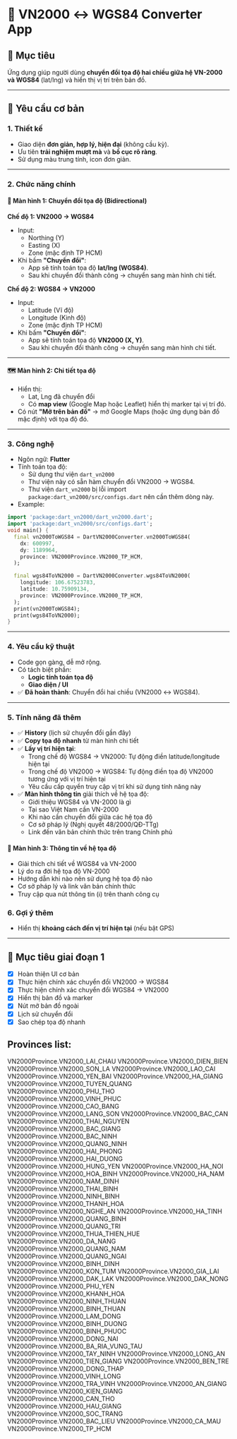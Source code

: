 # 📱 VN2000 ↔ WGS84 Converter App

## 🎯 Mục tiêu

Ứng dụng giúp người dùng **chuyển đổi tọa độ hai chiều giữa hệ VN-2000 và WGS84** (lat/lng) và hiển thị vị trí trên bản đồ.

---

## 🧩 Yêu cầu cơ bản

### 1. Thiết kế

- Giao diện **đơn giản, hợp lý, hiện đại** (không cầu kỳ).
- Ưu tiên **trải nghiệm mượt mà** và **bố cục rõ ràng**.
- Sử dụng màu trung tính, icon đơn giản.

---

### 2. Chức năng chính

#### 🧮 Màn hình 1: Chuyển đổi tọa độ (Bidirectional)

**Chế độ 1: VN2000 → WGS84**

- Input:
  - Northing (Y)
  - Easting (X)
  - Zone (mặc định TP HCM)
- Khi bấm **"Chuyển đổi"**:
  - App sẽ tính toán tọa độ **lat/lng (WGS84)**.
  - Sau khi chuyển đổi thành công → chuyển sang màn hình chi tiết.

**Chế độ 2: WGS84 → VN2000**

- Input:
  - Latitude (Vĩ độ)
  - Longitude (Kinh độ)
  - Zone (mặc định TP HCM)
- Khi bấm **"Chuyển đổi"**:
  - App sẽ tính toán tọa độ **VN2000 (X, Y)**.
  - Sau khi chuyển đổi thành công → chuyển sang màn hình chi tiết.

---

#### 🗺️ Màn hình 2: Chi tiết tọa độ

- Hiển thị:
  - Lat, Lng đã chuyển đổi
  - Có **map view** (Google Map hoặc Leaflet) hiển thị marker tại vị trí đó.
- Có nút **"Mở trên bản đồ"** → mở Google Maps (hoặc ứng dụng bản đồ mặc định) với tọa độ đó.

---

### 3. Công nghệ

- Ngôn ngữ: **Flutter**
- Tính toán tọa độ:
  - Sử dụng thư viện `dart_vn2000`
  - Thư viện này có sẵn hàm chuyển đổi VN2000 → WGS84.
  - Thư viện `dart_vn2000` bị lỗi import `package:dart_vn2000/src/configs.dart` nên cần thêm dòng này.
- Example:

```dart
import 'package:dart_vn2000/dart_vn2000.dart';
import 'package:dart_vn2000/src/configs.dart';
void main() {
  final vn2000ToWGS84 = DartVN2000Converter.vn2000ToWGS84(
    dx: 600997,
    dy: 1189964,
    province: VN2000Province.VN2000_TP_HCM,
  );

  final wgs84ToVN2000 = DartVN2000Converter.wgs84ToVN2000(
    longitude: 106.67523783,
    latitude: 10.75909134,
    province: VN2000Province.VN2000_TP_HCM,
  );
  print(vn2000ToWGS84);
  print(wgs84ToVN2000);
}
```

---

### 4. Yêu cầu kỹ thuật

- Code gọn gàng, dễ mở rộng.
- Có tách biệt phần:
  - **Logic tính toán tọa độ**
  - **Giao diện / UI**
- ✅ **Đã hoàn thành**: Chuyển đổi hai chiều (VN2000 ↔ WGS84).

---

### 5. Tính năng đã thêm

- ✅ **History** (lịch sử chuyển đổi gần đây)
- ✅ **Copy tọa độ nhanh** từ màn hình chi tiết
- ✅ **Lấy vị trí hiện tại**:
  - Trong chế độ WGS84 → VN2000: Tự động điền latitude/longitude hiện tại
  - Trong chế độ VN2000 → WGS84: Tự động điền tọa độ VN2000 tương ứng với vị trí hiện tại
  - Yêu cầu cấp quyền truy cập vị trí khi sử dụng tính năng này
- ✅ **Màn hình thông tin** giải thích về hệ tọa độ:
  - Giới thiệu WGS84 và VN-2000 là gì
  - Tại sao Việt Nam cần VN-2000
  - Khi nào cần chuyển đổi giữa các hệ tọa độ
  - Cơ sở pháp lý (Nghị quyết 48/2000/QĐ-TTg)
  - Link đến văn bản chính thức trên trang Chính phủ

#### 🧮 Màn hình 3: Thông tin về hệ tọa độ

- Giải thích chi tiết về WGS84 và VN-2000
- Lý do ra đời hệ tọa độ VN-2000
- Hướng dẫn khi nào nên sử dụng hệ tọa độ nào
- Cơ sở pháp lý và link văn bản chính thức
- Truy cập qua nút thông tin (ℹ️) trên thanh công cụ

### 6. Gợi ý thêm

- Hiển thị **khoảng cách đến vị trí hiện tại** (nếu bật GPS)

---

## 🚀 Mục tiêu giai đoạn 1

- [x] Hoàn thiện UI cơ bản
- [x] Thực hiện chính xác chuyển đổi VN2000 → WGS84
- [x] Thực hiện chính xác chuyển đổi WGS84 → VN2000
- [x] Hiển thị bản đồ và marker
- [x] Nút mở bản đồ ngoài
- [x] Lịch sử chuyển đổi
- [x] Sao chép tọa độ nhanh

## Provinces list:

VN2000Province.VN2000_LAI_CHAU
VN2000Province.VN2000_DIEN_BIEN
VN2000Province.VN2000_SON_LA
VN2000Province.VN2000_LAO_CAI
VN2000Province.VN2000_YEN_BAI
VN2000Province.VN2000_HA_GIANG
VN2000Province.VN2000_TUYEN_QUANG
VN2000Province.VN2000_PHU_THO
VN2000Province.VN2000_VINH_PHUC
VN2000Province.VN2000_CAO_BANG
VN2000Province.VN2000_LANG_SON
VN2000Province.VN2000_BAC_CAN
VN2000Province.VN2000_THAI_NGUYEN
VN2000Province.VN2000_BAC_GIANG
VN2000Province.VN2000_BAC_NINH
VN2000Province.VN2000_QUANG_NINH
VN2000Province.VN2000_HAI_PHONG
VN2000Province.VN2000_HAI_DUONG
VN2000Province.VN2000_HUNG_YEN
VN2000Province.VN2000_HA_NOI
VN2000Province.VN2000_HOA_BINH
VN2000Province.VN2000_HA_NAM
VN2000Province.VN2000_NAM_DINH
VN2000Province.VN2000_THAI_BINH
VN2000Province.VN2000_NINH_BINH
VN2000Province.VN2000_THANH_HOA
VN2000Province.VN2000_NGHE_AN
VN2000Province.VN2000_HA_TINH
VN2000Province.VN2000_QUANG_BINH
VN2000Province.VN2000_QUANG_TRI
VN2000Province.VN2000_THUA_THIEN_HUE
VN2000Province.VN2000_DA_NANG
VN2000Province.VN2000_QUANG_NAM
VN2000Province.VN2000_QUANG_NGAI
VN2000Province.VN2000_BINH_DINH
VN2000Province.VN2000_KON_TUM
VN2000Province.VN2000_GIA_LAI
VN2000Province.VN2000_DAK_LAK
VN2000Province.VN2000_DAK_NONG
VN2000Province.VN2000_PHU_YEN
VN2000Province.VN2000_KHANH_HOA
VN2000Province.VN2000_NINH_THUAN
VN2000Province.VN2000_BINH_THUAN
VN2000Province.VN2000_LAM_DONG
VN2000Province.VN2000_BINH_DUONG
VN2000Province.VN2000_BINH_PHUOC
VN2000Province.VN2000_DONG_NAI
VN2000Province.VN2000_BA_RIA_VUNG_TAU
VN2000Province.VN2000_TAY_NINH
VN2000Province.VN2000_LONG_AN
VN2000Province.VN2000_TIEN_GIANG
VN2000Province.VN2000_BEN_TRE
VN2000Province.VN2000_DONG_THAP
VN2000Province.VN2000_VINH_LONG
VN2000Province.VN2000_TRA_VINH
VN2000Province.VN2000_AN_GIANG
VN2000Province.VN2000_KIEN_GIANG
VN2000Province.VN2000_CAN_THO
VN2000Province.VN2000_HAU_GIANG
VN2000Province.VN2000_SOC_TRANG
VN2000Province.VN2000_BAC_LIEU
VN2000Province.VN2000_CA_MAU
VN2000Province.VN2000_TP_HCM
